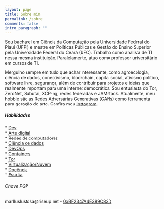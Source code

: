 ```yaml
---
layout: page
title: Sobre mim
permalink: /sobre
comments: false
intro_paragraph: ""
---
```


<div class="row justify-content-between">

<div class="col-md-8 pr-5">

Sou bacharel em Ciência da Computação pela Universidade Federal do Piauí (UFPI) e mestre em Políticas Públicas e Gestão do Ensino Superior pela Universidade Federal do Ceará (UFC). Trabalho como analista de TI nessa mesma instituição. Paralelamente, atuo como professor universitário em cursos de TI. <p>

<p> Mergulho sempre em tudo que achar interessante, como agroecologia, ciência de dados, conectivismo, blockchain, capital social, ativismo político, software livre, segurança, além de contribuir para projetos e ideias que realmente importam para uma internet democrática. Sou entusiasta do Tor, ZeroNet, Subutai, XCP-ng, redes federadas e JAMstack. Atualmente, meu hobbie são as Redes Adversárias Generativas (GANs) como ferramenta para geração de arte. Confira meu <a target="_blank" href="https://instagram.com/ganartedigital">Instagram</a>.</p>
	
<div class="sticky-top sticky-top-80"> 
<h5>Habilidades</h5> 
*      <a href="https://gitlab.com/mlustosa/kodi.libreflix.plugin" target="_blank"> Dev</a><br>
* <a href="https://instagram.com/ganartedigital" target="_blank">Arte digital</a> <br>
* 	   <a href="https://share.zabbix.com/monitoring-xenserver-xcp-host-and-vms-python" target="_blank">Redes de computadores</a><br>
	* 	<a href="https://medium.com/p/an%C3%A1lise-de-dados-como-nossos-deputados-andam-se-alimentando-1d9a55f50ce7" target="_blank">Ciência de dados</a><br> 
* <a href="https://github.com/marlluslustosa/ttrss-tor" target="_blank">DevOps</a><br>
* <a href="https://github.com/marlluslustosa/Floccus-WebDavDocker" target="_blank">Containers</a><br> 
*      <a href="https://github.com/marlluslustosa/ttrss-tor" target="_blank">Tor</a><br>
*      <a href="https://marllus.com/tags#xenserver" target="_blank">Virtualização/Nuvem</a><br>
* <a href="https://br.linkedin.com/in/marllus-lustosa-37215038" target="_blank">Docência</a><br>
* <a href="https://marllus.com/" target="_blank">Escrita</a> <br>

<p>
<h6>Chave PGP</h6>
marlluslustosa@riseup.net - <a href="https://memoria.rnp.br/keyserver/pks/lookup?op=get&search=0xBF2347A4E389C83D" target="_blank">0xBF2347A4E389C83D</a>
